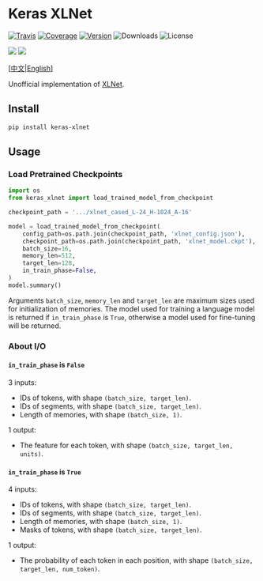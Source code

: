 # Keras XLNet

[![Travis](https://travis-ci.org/CyberZHG/keras-xlnet.svg)](https://travis-ci.org/CyberZHG/keras-xlnet)
[![Coverage](https://coveralls.io/repos/github/CyberZHG/keras-xlnet/badge.svg?branch=master)](https://coveralls.io/github/CyberZHG/keras-xlnet)
[![Version](https://img.shields.io/pypi/v/keras-xlnet.svg)](https://pypi.org/project/keras-xlnet/)
![Downloads](https://img.shields.io/pypi/dm/keras-xlnet.svg)
![License](https://img.shields.io/pypi/l/keras-xlnet.svg)

![](https://img.shields.io/badge/keras-tensorflow-blue.svg)
![](https://img.shields.io/badge/keras-tf.keras-blue.svg)
<!--![](https://img.shields.io/badge/keras-tf.keras/eager-blue.svg)
![](https://img.shields.io/badge/keras-tf.keras/2.0_beta-blue.svg)-->

\[[中文](https://github.com/CyberZHG/keras-xlnet/blob/master/README.zh-CN.md)|[English](https://github.com/CyberZHG/keras-xlnet/blob/master/README.md)\]

Unofficial implementation of [XLNet](https://arxiv.org/pdf/1906.08237).

## Install

```bash
pip install keras-xlnet
```

## Usage

### Load Pretrained Checkpoints

```python
import os
from keras_xlnet import load_trained_model_from_checkpoint

checkpoint_path = '.../xlnet_cased_L-24_H-1024_A-16'

model = load_trained_model_from_checkpoint(
    config_path=os.path.join(checkpoint_path, 'xlnet_config.json'),
    checkpoint_path=os.path.join(checkpoint_path, 'xlnet_model.ckpt'),
    batch_size=16,
    memory_len=512,
    target_len=128,
    in_train_phase=False,
)
model.summary()
```

Arguments `batch_size`, `memory_len` and `target_len` are maximum sizes used for initialization of memories. The model used for training a language model is returned if `in_train_phase` is `True`, otherwise a model used for fine-tuning will be returned.

### About I/O

#### `in_train_phase` is `False`

3 inputs:

* IDs of tokens, with shape `(batch_size, target_len)`.
* IDs of segments, with shape `(batch_size, target_len)`.
* Length of memories, with shape `(batch_size, 1)`.

1 output:

* The feature for each token, with shape `(batch_size, target_len, units)`.

#### `in_train_phase` is `True`

4 inputs:

* IDs of tokens, with shape `(batch_size, target_len)`.
* IDs of segments, with shape `(batch_size, target_len)`.
* Length of memories, with shape `(batch_size, 1)`.
* Masks of tokens, with shape `(batch_size, target_len)`.

1 output:

* The probability of each token in each position, with shape `(batch_size, target_len, num_token)`.
